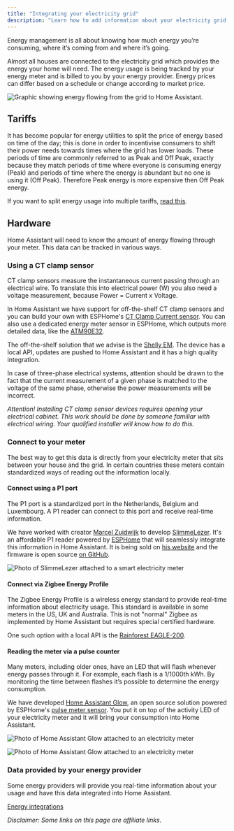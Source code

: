 ```yaml
---
title: "Integrating your electricity grid"
description: "Learn how to add information about your electricity grid to Home Assistant home energy management."
---
```


Energy management is all about knowing how much energy you’re consuming, where it’s coming from and where it’s going.

Almost all houses are connected to the electricity grid which provides the energy your home will need. The energy usage is being tracked by your energy meter and is billed to you by your energy provider. Energy prices can differ based on a schedule or change according to market price.

<img src='/images/docs/energy/grid.png' alt='Graphic showing energy flowing from the grid to Home Assistant.' style='border: 0;box-shadow: none; display: block; max-height: 400px; margin: 0 auto;'>

## Tariffs

It has become popular for energy utilities to split the price of energy based on time of the day; this is done in order to incentivise consumers to shift their power needs towards times where the grid has lower loads. These periods of time are commonly referred to as Peak and Off Peak, exactly because they match periods of time where everyone is consuming energy (Peak) and periods of time where the energy is abundant but no one is using it (Off Peak). Therefore Peak energy is more expensive then Off Peak energy.

If you want to split energy usage into multiple tariffs, [read this](/docs/energy/faq/#split-consumption-by-tariffs).

## Hardware

Home Assistant will need to know the amount of energy flowing through your meter. This data can be tracked in various ways.

### Using a CT clamp sensor

CT clamp sensors measure the instantaneous current passing through an electrical wire. To translate this into electrical power (W) you also need a voltage measurement, because Power = Current x Voltage.

In Home Assistant we have support for off-the-shelf CT clamp sensors and you can build your own with ESPHome's [CT Clamp Current sensor](https://esphome.io/components/sensor/ct_clamp.html). You can also use a dedicated energy meter sensor in ESPHome, which outputs more detailed data, like the [ATM90E32](https://esphome.io/components/sensor/atm90e32.html).

The off-the-shelf solution that we advise is the [Shelly EM](https://shop.shelly.cloud/shelly-em-2-x-120a-clamp-wifi-smart-home-automation?tracking=A7FsiPIfUWsFpnfKHa8SRyUYLXjr2hPq). The device has a local API, updates are pushed to Home Assistant and it has a high quality integration.

In case of three-phase electrical systems, attention should be drawn to the fact that the current measurement of a given phase is matched to the voltage of the same phase, otherwise the power measurements will be incorrect.

_Attention! Installing CT clamp sensor devices requires opening your electrical cabinet. This work should be done by someone familiar with electrical wiring. Your qualified installer will know how to do this._

### Connect to your meter

The best way to get this data is directly from your electricity meter that sits between your house and the grid. In certain countries these meters contain standardized ways of reading out the information locally.

#### Connect using a P1 port

The P1 port is a standardized port in the Netherlands, Belgium and Luxembourg. A P1 reader can connect to this port and receive real-time information.

We have worked with creator [Marcel Zuidwijk](https://www.zuidwijk.com) to develop [SlimmeLezer](https://www.slimmelezer.nl). It's an affordable P1 reader powered by [ESPHome](https://esphome.io) that will seamlessly integrate this information in Home Assistant. It is being sold on [his website](https://www.slimmelezer.nl) and the firmware is open source [on GitHub](https://github.com/zuidwijk/dsmr).

![Photo of SlimmeLezer attached to a smart electricity meter](/images/docs/energy/slimmelezer.jpg)

#### Connect via Zigbee Energy Profile

The Zigbee Energy Profile is a wireless energy standard to provide real-time information about electricity usage. This standard is available in some meters in the US, UK and Australia. This is not "normal" Zigbee as implemented by Home Assistant but requires special certified hardware.

One such option with a local API is the [Rainforest EAGLE-200](/integrations/rainforest_eagle/).

#### Reading the meter via a pulse counter

Many meters, including older ones, have an LED that will flash whenever energy passes through it. For example, each flash is a 1/1000th kWh. By monitoring the time between flashes it’s possible to determine the energy consumption.

We have developed [Home Assistant Glow](https://github.com/klaasnicolaas/home-assistant-glow), an open source solution powered by ESPHome's [pulse meter sensor](https://esphome.io/components/sensor/pulse_meter.html). You put it on top of the activity LED of your electricity meter and it will bring your consumption into Home Assistant.

![Photo of Home Assistant Glow attached to an electricity meter](/images/docs/energy/home-assistant-glow.jpg)

![Photo of Home Assistant Glow attached to an electricity meter](/images/docs/energy/home-assistant-glow.jpg)

### Data provided by your energy provider

Some energy providers will provide you real-time information about your usage and have this data integrated into Home Assistant.

[Energy integrations](/integrations/#energy)

_Disclaimer: Some links on this page are affiliate links._
